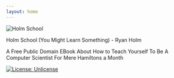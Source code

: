 ```yaml
---
layout: home
---
```


![Holm School](https://raw.githubusercontent.com/ryheimat/holm-school/master/small_banner.png)

Holm School (You Might Learn Something) - Ryan Holm

A Free Public Domain EBook About How to Teach Yourself To Be A Computer Scientist For Mere Hamiltons a Month

[![License: Unlicense](https://img.shields.io/badge/license-Unlicense-blue.svg)](http://unlicense.org/)

